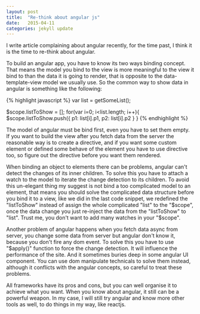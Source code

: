 ```yaml
---
layout: post
title:  "Re-think about angular js"
date:   2015-04-11
categories: jekyll update
---
```

I write article complaining about angular recently, for the time past, I think it is the time to re-think about angular.

To build an angular app, you have to know its two ways binding concept. That means the model you bind to the view is more
meaningful to the view it bind to than the data it is going to render, that is opposite to the data-template-view model
we usually use. So the common way to show data in angular is something like the following:

{% highlight javascript %}
var list = getSomeList();

$scope.listToShow = [];
for(var i=0; i<list.length; i++){
  $scope.listToShow.push({
    p1: list[i].p1,
    p2: list[i].p2
  }
}
{% endhighlight %}

The model of angular must be bind first, even you have to set them empty. If you want to build the view after you fetch data
from the server the reasonable way is to create a directive, and if you want some custom element or defined some behave
of the element you have to use directive too, so figure out the directive before you want them rendered.

When binding an object to elements there can be problems, angular can't detect the changes of its inner children. To solve
this you have to attach a watch to the model to iterate the change detection to its children. To avoid this un-elegant
thing my suggest is not bind a too complicated model to an element, that means you should solve the complicated data structure
before you bind it to a view, like we did in the last code snippet, we redefined the "listToShow" instead of assign the
whole complicated "list" to the "$scope", once the data change you just re-inject the data from the "listToShow" to "list".
Trust me, you don't want to add many watches in your "$scope".

Another problem of angular happens when you fetch data async from server, you change some data from server but angular don't know
it, because you don't fire any dom event. To solve this you have to use "$apply()" function to force the change detection.
It will influence the performance of the site. And it sometimes buries deep in some angular UI component. You can use
dom manipulate technicals to solve them instead, although it conflicts with the angular concepts, so careful to treat these
problems.

All frameworks have its pros and cons, but you can well organise it to achieve what you want. When you know about angular,
it still can be a powerful weapon. In my case, I will still try angular and know more other tools as well, to do things
in my way, like reactjs.


